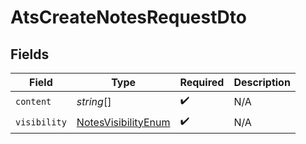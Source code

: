 # AtsCreateNotesRequestDto


## Fields

| Field                                                             | Type                                                              | Required                                                          | Description                                                       |
| ----------------------------------------------------------------- | ----------------------------------------------------------------- | ----------------------------------------------------------------- | ----------------------------------------------------------------- |
| `content`                                                         | *string*[]                                                        | :heavy_check_mark:                                                | N/A                                                               |
| `visibility`                                                      | [NotesVisibilityEnum](../../models/shared/notesvisibilityenum.md) | :heavy_check_mark:                                                | N/A                                                               |